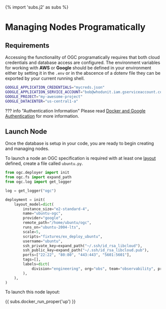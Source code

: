 {% import 'subs.j2' as subs %}
# Managing Nodes Programatically

## Requirements

Accessing the functionality of OGC programatically requires that both cloud credentials and database access are configured. The environment variables for working with **AWS** or **Google** should be defined in your environment either by setting it in the `.env` or in the abscence of a dotenv file they can be exported by your current running shell.

```bash
GOOGLE_APPLICATION_CREDENTIALS="mycreds.json"
GOOGLE_APPLICATION_SERVICE_ACCOUNT="bob@whodunit.iam.gserviceaccount.com"
GOOGLE_PROJECT="my-awesome-project"
GOOGLE_DATACENTER="us-central1-a"
```

??? info "Authentication Information"
    Please read [Docker and Google Authentication](../user-guide/configuration/docker/gcloud-auth.md) for more information.

## Launch Node

Once the database is setup in your code, you are ready to begin creating and managing nodes.

To launch a node an OGC specification is required with at least one [layout](../user-guide/defining-layouts.md) defined, create a file called `ubuntu.py`.

```python
from ogc.deployer import init
from ogc.fs import expand_path
from ogc.log import get_logger

log = get_logger("ogc")

deployment = init(
    layout_model=dict(
        instance_size="e2-standard-4",
        name="ubuntu-ogc",
        provider="google",
        remote_path="/home/ubuntu/ogc",
        runs_on="ubuntu-2004-lts",
        scale=5,
        scripts="fixtures/ex_deploy_ubuntu",
        username="ubuntu",
        ssh_private_key=expand_path("~/.ssh/id_rsa_libcloud"),
        ssh_public_key=expand_path("~/.ssh/id_rsa_libcloud.pub"),
        ports=["22:22", "80:80", "443:443", "5601:5601"],
        tags=[],
        labels=dict(
            division="engineering", org="obs", team="observability", project="perf"
        ),
    ),
)
```

To launch this node layout:

{{ subs.docker_run_proper('up') }}
